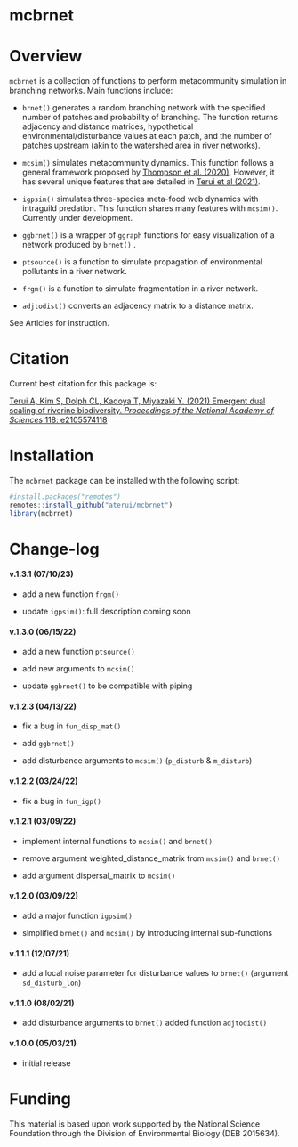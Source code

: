 mcbrnet
================

# Overview

`mcbrnet` is a collection of functions to perform metacommunity
simulation in branching networks. Main functions include:

- `brnet()` generates a random branching network with the specified
  number of patches and probability of branching. The function returns
  adjacency and distance matrices, hypothetical
  environmental/disturbance values at each patch, and the number of
  patches upstream (akin to the watershed area in river networks).

- `mcsim()` simulates metacommunity dynamics. This function follows a
  general framework proposed by [Thompson et
  al. (2020)](https://doi.org/10.1111/ele.13568). However, it has
  several unique features that are detailed in [Terui et al
  (2021)](https://doi.org/10.1073/pnas.2105574118).

- `igpsim()` simulates three-species meta-food web dynamics with
  intraguild predation. This function shares many features with
  `mcsim()`. Currently under development.

- `ggbrnet()` is a wrapper of `ggraph` functions for easy visualization
  of a network produced by `brnet()` .

- `ptsource()` is a function to simulate propagation of environmental
  pollutants in a river network.

- `frgm()` is a function to simulate fragmentation in a river network.

- `adjtodist()` converts an adjacency matrix to a distance matrix.

See Articles for instruction.

# Citation

Current best citation for this package is:

[Terui A, Kim S, Dolph CL, Kadoya T, Miyazaki Y. (2021) Emergent dual
scaling of riverine biodiversity. *Proceedings of the National Academy
of Sciences* 118: e2105574118](https://doi.org/10.1073/pnas.2105574118)

# Installation

The `mcbrnet` package can be installed with the following script:

``` r
#install.packages("remotes")
remotes::install_github("aterui/mcbrnet")
library(mcbrnet)
```

# Change-log

#### v.1.3.1 (07/10/23)

- add a new function `frgm()`

- update `igpsim()`: full description coming soon

#### v.1.3.0 (06/15/22)

- add a new function `ptsource()`

- add new arguments to `mcsim()`

- update `ggbrnet()` to be compatible with piping

#### v.1.2.3 (04/13/22)

- fix a bug in `fun_disp_mat()`

- add `ggbrnet()`

- add disturbance arguments to `mcsim()` (`p_disturb` & `m_disturb`)

#### v.1.2.2 (03/24/22)

- fix a bug in `fun_igp()`

#### v.1.2.1 (03/09/22)

- implement internal functions to `mcsim()` and `brnet()`

- remove argument weighted_distance_matrix from `mcsim()` and `brnet()`

- add argument dispersal_matrix to `mcsim()`

#### v.1.2.0 (03/09/22)

- add a major function `igpsim()`

- simplified `brnet()` and `mcsim()` by introducing internal
  sub-functions

#### v.1.1.1 (12/07/21)

- add a local noise parameter for disturbance values to `brnet()`
  (argument `sd_disturb_lon`)

#### v.1.1.0 (08/02/21)

- add disturbance arguments to `brnet()` added function `adjtodist()`

#### v.1.0.0 (05/03/21)

- initial release

# Funding

This material is based upon work supported by the National Science
Foundation through the Division of Environmental Biology (DEB 2015634).
